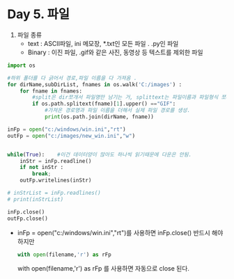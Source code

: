 # Day 5. 파일

1. 파일 종류 
   - text : ASCII파일, ini 메모장, *.txt인 모든 파일 . .py인 파일 
   - Binary : 이진 파일, .gif와 같은 사진, 동영상 등 텍스트를 제외한 파일 

```python
import os

#하위 폴더를 다 긁어서 경로,파일 이름을 다 가져옴 .
for dirName,subDirList, fnames in os.walk('C:/images') : 
    for fname in fnames:
        #split은 dir쪼개서 파일명만 남기는 거, splittext는 파일이름과 파일형식 쪼개기
        if os.path.splitext(fname)[1].upper() =="GIF": 
            #가져온 경로명과 파일 이름을 더해서 실제 파일 경로를 생성.
            print(os.path.join(dirName, fname)) 
```



```python
inFp = open("c:/windows/win.ini","rt")
outFp = open("c:/images/new_win.ini","w")


while(True):    #이건 데이터양이 많아도 하나씩 읽기때문에 다운은 안됨.
    inStr = inFp.readline()
    if not inStr :
        break;
    outFp.writelines(inStr)

# inStrList = inFp.readlines()
# print(inStrList)

inFp.close()
outFp.close()
```

- inFp = open("c:/windows/win.ini","rt")를 사용하면 inFp.close() 반드시 해야하지만

  ```python
  with open(filename,'r') as rFp 
  ```

  with open(filename,'r') as rFp 를 사용하면 자동으로 close 된다.

